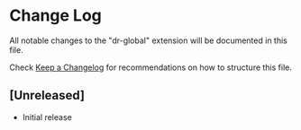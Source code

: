 # Change Log

All notable changes to the "dr-global" extension will be documented in this file.

Check [Keep a Changelog](http://keepachangelog.com/) for recommendations on how to structure this file.

## [Unreleased]

- Initial release